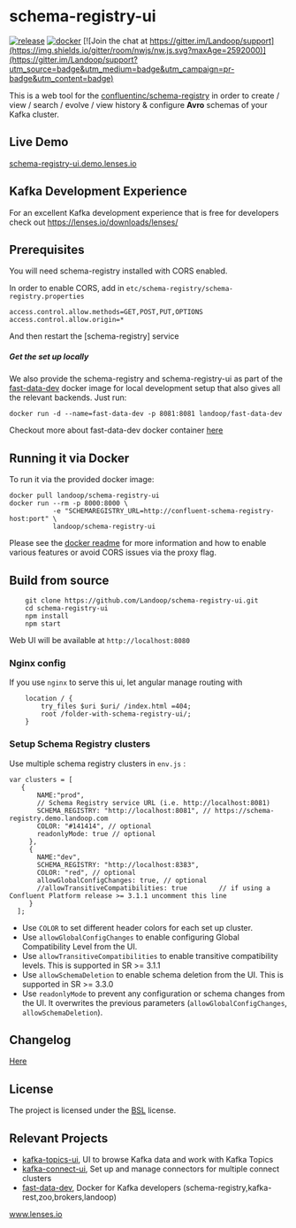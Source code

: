 # schema-registry-ui

[![release](https://img.shields.io/github/release/landoop/schema-registry-ui.svg)](https://github.com/landoop/schema-registry-ui/releases/latest)
[![docker](https://img.shields.io/docker/pulls/landoop/schema-registry-ui.svg?style=flat)](https://hub.docker.com/r/landoop/schema-registry-ui/)
[![Join the chat at https://gitter.im/Landoop/support](https://img.shields.io/gitter/room/nwjs/nw.js.svg?maxAge=2592000)](https://gitter.im/Landoop/support?utm_source=badge&utm_medium=badge&utm_campaign=pr-badge&utm_content=badge)

This is a web tool for the [confluentinc/schema-registry](https://github.com/confluentinc/schema-registry) in order to create / view / search / evolve / view history & configure **Avro** schemas of your Kafka cluster.

## Live Demo
[schema-registry-ui.demo.lenses.io](http://schema-registry-ui.demo.lenses.io)

## Kafka Development Experience
For an excellent Kafka development experience that is free for developers check out https://lenses.io/downloads/lenses/

## Prerequisites
You will need schema-registry installed with CORS enabled.

In order to enable CORS, add in `etc/schema-registry/schema-registry.properties`

```
access.control.allow.methods=GET,POST,PUT,OPTIONS
access.control.allow.origin=*
```
And then restart the [schema-registry] service

##### Get the set up locally
We also provide the schema-registry and schema-registry-ui as part of the [fast-data-dev](https://github.com/Landoop/fast-data-dev) docker image for local development setup that also gives all the relevant backends. Just run:
```
docker run -d --name=fast-data-dev -p 8081:8081 landoop/fast-data-dev
```
Checkout more about fast-data-dev docker container [here](https://github.com/Landoop/fast-data-dev)

## Running it via Docker

To run it via the provided docker image:

```
docker pull landoop/schema-registry-ui
docker run --rm -p 8000:8000 \
           -e "SCHEMAREGISTRY_URL=http://confluent-schema-registry-host:port" \
           landoop/schema-registry-ui
```

Please see the [docker readme](https://github.com/Landoop/schema-registry-ui/tree/master/docker) for more information
and how to enable various features or avoid CORS issues via the proxy flag.

## Build from source

```
    git clone https://github.com/Landoop/schema-registry-ui.git
    cd schema-registry-ui
    npm install
    npm start
```
Web UI will be available at `http://localhost:8080`

### Nginx config

If you use `nginx` to serve this ui, let angular manage routing with
```
    location / {
        try_files $uri $uri/ /index.html =404;
        root /folder-with-schema-registry-ui/;
    }
```

### Setup Schema Registry clusters

Use multiple schema registry clusters in `env.js` :
```
var clusters = [
   {
       NAME:"prod",
       // Schema Registry service URL (i.e. http://localhost:8081)
       SCHEMA_REGISTRY: "http://localhost:8081", // https://schema-registry.demo.landoop.com
       COLOR: "#141414", // optional
       readonlyMode: true // optional
     },
     {
       NAME:"dev",
       SCHEMA_REGISTRY: "http://localhost:8383",
       COLOR: "red", // optional
       allowGlobalConfigChanges: true, // optional
       //allowTransitiveCompatibilities: true        // if using a Confluent Platform release >= 3.1.1 uncomment this line
     }
  ];

```
* Use `COLOR` to set different header colors for each set up cluster.
* Use `allowGlobalConfigChanges` to enable configuring Global Compatibility Level from the UI.
* Use `allowTransitiveCompatibilities` to enable transitive compatibility levels. This is supported in SR >= 3.1.1
* Use `allowSchemaDeletion` to enable schema deletion from the UI. This is supported in SR >= 3.3.0
* Use `readonlyMode` to prevent any configuration or schema changes from the UI. It overwrites the previous parameters (`allowGlobalConfigChanges`, `allowSchemaDeletion`).

## Changelog
[Here](https://github.com/Landoop/schema-registry-ui/wiki/Changelog)

## License

The project is licensed under the [BSL](https://lenses.io/bsl) license.

## Relevant Projects

* [kafka-topics-ui](https://github.com/Landoop/kafka-topics-ui), UI to browse Kafka data and work with Kafka Topics
* [kafka-connect-ui](https://github.com/Landoop/kafka-connect-ui), Set up and manage connectors for multiple connect clusters
* [fast-data-dev](https://github.com/Landoop/fast-data-dev), Docker for Kafka developers (schema-registry,kafka-rest,zoo,brokers,landoop)


www.lenses.io
